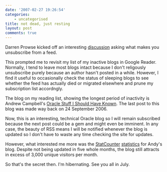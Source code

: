 ```yaml
---
date: '2007-02-27 19:26:54'
categories:
    - uncategorised
title: not dead, just resting
layout: post
comments: true
---
```

Darren Prowse kicked off an interesting
[discussion](http://www.problogger.net/archives/2007/02/27/what-makes-you-unsubscribe-from-a-blogs-rss-feed/)
asking what makes you unsubscribe from a feed.

This prompted me to revisit my list of my inactive blogs in Google
Reader. Normally, I tend to leave most blogs intact because I don't
religously unsubscribe purely because an author hasn't posted in a
while. However, I find it useful to occasionally check the status of
sleeping blogs to see whether the feed has actually died or migrated
elsewhere and prune my subscription list accordngly.

The blog on my reading list, showing the longest period of inactivity is
Andrew Campbell's
[Oracle Stuff I Should Have Known](http://oracleandy.blogspot.com/).
The last post to this blog was made way back on 24 September 2006.

Now, this is an interesting, technical Oracle blog so I will remain
subscribed because the next post could be a gem and might even be
imminent. In any case, the beauty of RSS means I will be notified
whenever the blog is updated so I don't have to waste any time checking
the site for updates.

However, what interested me more was the
[StatCounter](http://my2.statcounter.com/project/standard/stats.php?account_id=938873&login_id=1&code=e37efadaffd6f953bfcc2cabdf6e1e16&guest_login=1&project_id=1288882)
[statistics](http://www.flickr.com/photos/70276096@N00/404537184/) for
Andy's blog. Despite not being updated in five whole months, the blog
still attracts in excess of 3,000 unique visitors per month.

So that's the secret then. I'm hibernating. See you all in July.
